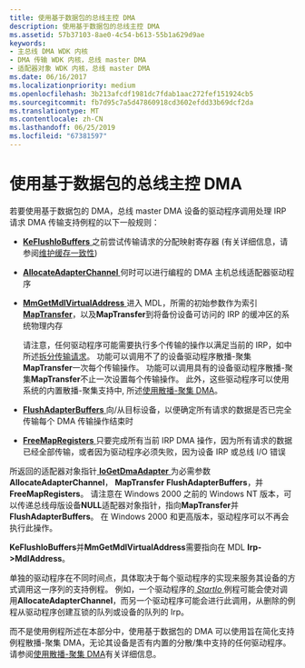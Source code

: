 ```yaml
---
title: 使用基于数据包的总线主控 DMA
description: 使用基于数据包的总线主控 DMA
ms.assetid: 57b37103-8ae0-4c54-b613-55b1a629d9ae
keywords:
- 主总线 DMA WDK 内核
- DMA 传输 WDK 内核，总线 master DMA
- 适配器对象 WDK 内核，总线 master DMA
ms.date: 06/16/2017
ms.localizationpriority: medium
ms.openlocfilehash: 3b213afcdf1981dc7fdab1aac272fef151924cb5
ms.sourcegitcommit: fb7d95c7a5d47860918cd3602efdd33b69dcf2da
ms.translationtype: MT
ms.contentlocale: zh-CN
ms.lasthandoff: 06/25/2019
ms.locfileid: "67381597"
---
```

# <a name="using-packet-based-bus-master-dma"></a>使用基于数据包的总线主控 DMA





若要使用基于数据包的 DMA，总线 master DMA 设备的驱动程序调用处理 IRP 请求 DMA 传输支持例程的以下一般规则：

-   [**KeFlushIoBuffers** ](https://docs.microsoft.com/windows-hardware/drivers/ddi/content/wdm/nf-wdm-keflushiobuffers)之前尝试传输请求的分配映射寄存器 (有关详细信息，请参阅[维护缓存一致性](maintaining-cache-coherency.md))

-   [**AllocateAdapterChannel** ](https://docs.microsoft.com/windows-hardware/drivers/ddi/content/wdm/nc-wdm-pallocate_adapter_channel)何时可以进行编程的 DMA 主机总线适配器驱动程序

-   [**MmGetMdlVirtualAddress** ](https://docs.microsoft.com/windows-hardware/drivers/kernel/mm-bad-pointer)进入 MDL，所需的初始参数作为索引[ **MapTransfer**](https://docs.microsoft.com/windows-hardware/drivers/ddi/content/wdm/nc-wdm-pmap_transfer)，以及**MapTransfer**到将备份设备可访问的 IRP 的缓冲区的系统物理内存

    请注意，任何驱动程序可能需要执行多个传输的操作以满足当前的 IRP，如中所述[拆分传输请求](splitting-dma-transfer-requests.md)。 功能可以调用不了的设备驱动程序散播-聚集**MapTransfer**一次每个传输操作。 功能可以调用具有的设备驱动程序散播-聚集**MapTransfer**不止一次设置每个传输操作。 此外，这些驱动程序可以使用系统的内置散播-聚集支持中, 所述[使用散播-聚集 DMA](using-scatter-gather-dma.md)。

-   [**FlushAdapterBuffers** ](https://docs.microsoft.com/windows-hardware/drivers/ddi/content/wdm/nc-wdm-pflush_adapter_buffers)向/从目标设备，以便确定所有请求的数据是否已完全传输每个 DMA 传输操作结束时

-   [**FreeMapRegisters** ](https://docs.microsoft.com/windows-hardware/drivers/ddi/content/wdm/nc-wdm-pfree_map_registers)只要完成所有当前 IRP DMA 操作，因为所有请求的数据已经全部传输，或者因为驱动程序必须失败，因为设备 IRP 或总线 I/O 错误

所返回的适配器对象指针[ **IoGetDmaAdapter** ](https://docs.microsoft.com/windows-hardware/drivers/ddi/content/wdm/nf-wdm-iogetdmaadapter)为必需参数**AllocateAdapterChannel**， **MapTransfer** **FlushAdapterBuffers**，并**FreeMapRegisters**。 请注意在 Windows 2000 之前的 Windows NT 版本，可以传递总线母版设备**NULL**适配器对象指针，指向**MapTransfer**并**FlushAdapterBuffers**。 在 Windows 2000 和更高版本，驱动程序可以不再会执行此操作。

**KeFlushIoBuffers**并**MmGetMdlVirtualAddress**需要指向在 MDL **Irp-&gt;MdlAddress**。

单独的驱动程序在不同时间点，具体取决于每个驱动程序的实现来服务其设备的方式调用这一序列的支持例程。 例如，一个驱动程序的[ *StartIo* ](https://docs.microsoft.com/windows-hardware/drivers/ddi/content/wdm/nc-wdm-driver_startio)例程可能会使对调用**AllocateAdapterChannel**，而另一个驱动程序可能会进行此调用，从删除的例程从驱动程序创建互锁的队列或设备的队列的 Irp。

而不是使用例程所述在本部分中，使用基于数据包的 DMA 可以使用旨在简化支持例程散播-聚集 DMA，无论其设备是否有内置的分散/集中支持的任何驱动程序。 请参阅[使用散播-聚集 DMA](using-scatter-gather-dma.md)有关详细信息。

 

 




